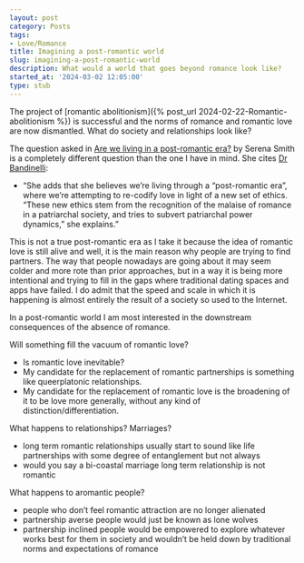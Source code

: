 ```yaml
---
layout: post
category: Posts
tags:
- Love/Romance
title: Imagining a post-romantic world
slug: imagining-a-post-romantic-world
description: What would a world that goes beyond romance look like?
started_at: '2024-03-02 12:05:00'
type: stub
---
```


The project of [romantic abolitionism]({% post_url 2024-02-22-Romantic-abolitionism %}) is successful and the norms of romance and romantic love are now dismantled. What do society and relationships look like?

The question asked in [Are we living in a post-romantic era?](https://www.dazeddigital.com/life-culture/article/58180/1/are-we-living-in-a-post-romantic-era-dating-apps-emotional-labour) by Serena Smith is a completely different question than the one I have in mind. She cites [Dr Bandinelli](https://warwick.ac.uk/fac/arts/scapvc/ccmps/staff/dr_carolina_bandinelli/):
* “She adds that she believes we’re living through a “post-romantic era”, where we’re attempting to re-codify love in light of a new set of ethics. “These new ethics stem from the recognition of the malaise of romance in a patriarchal society, and tries to subvert patriarchal power dynamics,” she explains.”

This is not a true post-romantic era as I take it because the idea of romantic love is still alive and well, it is the main reason why people are trying to find partners. The way that people nowadays are going about it may seem colder and more rote than prior approaches, but in a way it is being more intentional and trying to fill in the gaps where traditional dating spaces and apps have failed. I do admit that the speed and scale in which it is happening is almost entirely the result of a society so used to the Internet.

In a post-romantic world I am most interested in the downstream consequences of the absence of romance.

Will something fill the vacuum of romantic love?
* Is romantic love inevitable?
* My candidate for the replacement of romantic partnerships is something like queerplatonic relationships.
* My candidate for the replacement of romantic love is the broadening of it to be love more generally, without any kind of distinction/differentiation.

What happens to relationships? Marriages?
* long term romantic relationships usually start to sound like life partnerships with some degree of entanglement but not always
* would you say a bi-coastal marriage long term relationship is not romantic

What happens to aromantic people?
* people who don’t feel romantic attraction are no longer alienated
* partnership averse people would just be known as lone wolves 
* partnership inclined people would be empowered to explore whatever works best for them in society and wouldn’t be held down by traditional norms and expectations of romance